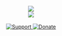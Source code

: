 <p align = 'center'>
  <img
    src="https://github-readme-stats.vercel.app/api/top-langs/?username=nox7331&layout=compact&theme=github_dark&hide_border=true&count_private=true"
  />
  <br>
  <img
    src="https://github-readme-stats.vercel.app/api?username=nox7331&count_private=true&include_all_commits=true&show_icons=true&theme=github_dark&hide_title=true&hide_border=true"
  />
  <br><br>
  <a href="https://discord.gg/hmcmv3P7YW">
    <img
      alt="Support"
      src="https://img.shields.io/badge/discord-5865F2?logo=discord&logoColor=white&style=for-the-badge"
    />
  </a>
  <a href="https://ko-fi.com/thelindat">
    <img
      alt="Donate"
      src="https://img.shields.io/badge/kofi-2BB3EE?logo=kofi&logoColor=white&style=for-the-badge"
    />
  </a>
</p>

